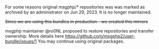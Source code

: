 For some reasons original msgphp/* repositories was was marked as archived by an administrator on Jun 29, 2023. It is no longer maintained.

~~Since we are using this bundles in production - we created this mirrors~~

msgphp maintainer @ro0NL proposed to restore repositories and transfer ownership. More details here https://github.com/msgphp2/user-bundle/issues/1
You may continue using original packages.
